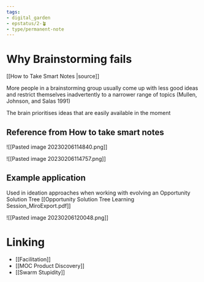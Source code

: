 ```yaml
---
tags: 
- digital_garden
- epstatus/2-🪴
- type/permanent-note
---
```

# Why Brainstorming fails
[[How to Take Smart Notes |source]]

More people in a brainstorming group usually come up with less good ideas and restrict themselves inadvertently to a narrower range of topics (Mullen, Johnson, and Salas 1991)

The brain prioritises ideas that are easily available in the moment

## Reference from How to take smart notes
![[Pasted image 20230206114840.png]]


![[Pasted image 20230206114757.png]]
## Example application 
Used in ideation approaches when working with evolving an Opportunity Solution Tree [[Opportunity Solution Tree Learning Session_MiroExport.pdf]]

![[Pasted image 20230206120048.png]]

# Linking
+ [[Facilitation]]
+ [[MOC Product Discovery]]
+ [[Swarm Stupidity]]